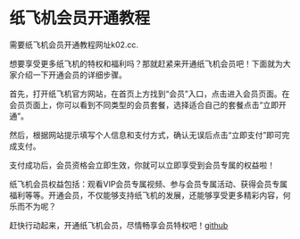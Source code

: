 # 纸飞机会员开通教程

需要纸飞机会员开通教程网址k02.cc.

想要享受更多纸飞机的特权和福利吗？那就赶紧来开通纸飞机会员吧！下面就为大家介绍一下开通会员的详细步骤。

首先，打开纸飞机官方网站，在首页上方找到“会员”入口，点击进入会员页面。在会员页面上，你可以看到不同类型的会员套餐，选择适合自己的套餐点击“立即开通”。

然后，根据网站提示填写个人信息和支付方式，确认无误后点击“立即支付”即可完成支付。

支付成功后，会员资格会立即生效，你就可以立即享受到会员专属的权益啦！

纸飞机会员权益包括：观看VIP会员专属视频、参与会员专属活动、获得会员专属福利等等。开通会员，不仅能够支持纸飞机的发展，还能够享受更多精彩内容，何乐而不为呢？

赶快行动起来，开通纸飞机会员，尽情畅享会员特权吧！[github](https://github.com)